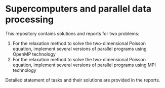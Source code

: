 # Supercomputers and parallel data processing

This repository contains solutions and reports for two problems: 
1. For the relaxation method to solve the two-dimensional Poisson equation, implement several versions of parallel programs using OpenMP technology
2. For the relaxation method to solve the two-dimensional Poisson equation, implement several versions of parallel programs using MPI technology

Detailed statement of tasks and their solutions are provided in the reports.